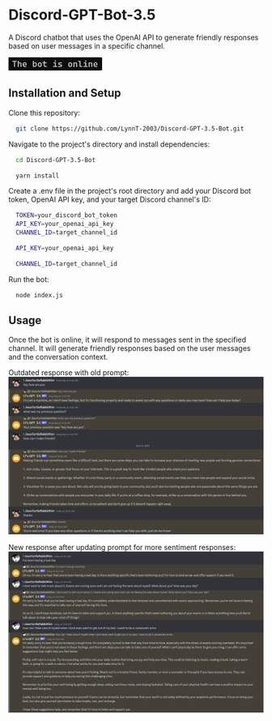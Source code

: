# Discord-GPT-Bot-3.5

A Discord chatbot that uses the OpenAI API to generate friendly responses based on user messages in a specific channel.

![App Screenshot](https://github.com/LynnT-2003/Discord-GPT-3.5-Bot/blob/main/img/its_online.png?raw=true)

## Installation and Setup

Clone this repository:

```bash
  git clone https://github.com/LynnT-2003/Discord-GPT-3.5-Bot.git
```

Navigate to the project's directory and install dependencies:

```bash
  cd Discord-GPT-3.5-Bot
```

```bash
  yarn install
```

Create a .env file in the project's root directory and add your Discord bot token, OpenAI API key, and your target Discord channel's ID:

```bash
  TOKEN=your_discord_bot_token
  API_KEY=your_openai_api_key
  CHANNEL_ID=target_channel_id
```

```bash
  API_KEY=your_openai_api_key
```

```bash
  CHANNEL_ID=target_channel_id
```

Run the bot:

```bash
  node index.js
```

## Usage

Once the bot is online, it will respond to messages sent in the specified channel. It will generate friendly responses based on the user messages and the conversation context.

Outdated response with old prompt:
![App Screenshot](https://github.com/LynnT-2003/Discord-GPT-3.5-Bot/blob/main/img/discord_screenshot.png?raw=true)

New response after updating prompt for more sentiment responses:
![App Screenshot](https://github.com/LynnT-2003/Discord-GPT-3.5-Bot/blob/main/img/screenshot.png)

